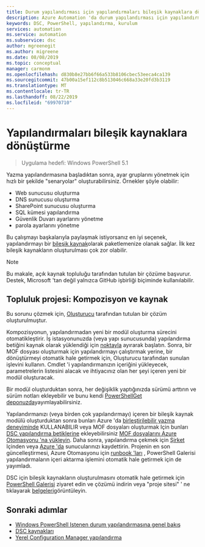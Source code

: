 ```yaml
---
title: Durum yapılandırması için yapılandırmaları bileşik kaynaklara dönüştürme-Azure Otomasyonu
description: Azure Automation 'da durum yapılandırması için yapılandırmaları bileşik kaynaklara dönüştürmeyi öğrenin.
keywords: DSC, PowerShell, yapılandırma, kurulum
services: automation
ms.service: automation
ms.subservice: dsc
author: mgreenegit
ms.author: migreene
ms.date: 08/08/2019
ms.topic: conceptual
manager: carmonm
ms.openlocfilehash: d830b8e27bb6f66a533b8106cbec53eeca4ca139
ms.sourcegitcommit: 47b00a15ef112c8b513046c668a33e20fd3b3119
ms.translationtype: MT
ms.contentlocale: tr-TR
ms.lasthandoff: 08/22/2019
ms.locfileid: "69970710"
---
```

# <a name="convert-configurations-to-composite-resources"></a>Yapılandırmaları bileşik kaynaklara dönüştürme

> Uygulama hedefi: Windows PowerShell 5.1

Yazma yapılandırmasına başladıktan sonra, ayar gruplarını yönetmek için hızlı bir şekilde "senaryolar" oluşturabilirsiniz.
Örnekler şöyle olabilir:

- Web sunucusu oluşturma
- DNS sunucusu oluşturma
- SharePoint sunucusu oluşturma
- SQL kümesi yapılandırma
- Güvenlik Duvarı ayarlarını yönetme
- parola ayarlarını yönetme

Bu çalışmayı başkalarıyla paylaşmak istiyorsanız en iyi seçenek, yapılandırmayı bir [bileşik kaynak](/powershell/dsc/resources/authoringresourcecomposite)olarak paketlemenize olanak sağlar.
İlk kez bileşik kaynakların oluşturulması çok zor olabilir.

> [!NOTE]
> Bu makale, açık kaynak topluluğu tarafından tutulan bir çözüme başvurur.
> Destek, Microsoft 'tan değil yalnızca GitHub işbirliği biçiminde kullanılabilir.

## <a name="community-project-compositeresource"></a>Topluluk projesi: Kompozisyon ve kaynak

Bu sorunu çözmek için, [Oluşturucu](https://github.com/microsoft/compositeresource) tarafından tutulan bir çözüm oluşturulmuştur.

Kompozisyonun, yapılandırmadan yeni bir modül oluşturma sürecini otomatikleştirir.
İş istasyonunuzda (veya yapı sunucusunda) yapılandırma betiğini kaynak olarak yüklendiği için [noktayla](https://blogs.technet.microsoft.com/heyscriptingguy/2010/08/10/how-to-reuse-windows-powershell-functions-in-scripts/) ayırarak başlatın.
Sonra, bir MOF dosyası oluşturmak için yapılandırmayı çalıştırmak yerine, bir dönüştürmeyi otomatik hale getirmek için, Oluşturucu tarafından sunulan işlevini kullanın.
Cmdlet 'i yapılandırmanızın içeriğini yükleyecek, parametrelerin listesini alacak ve ihtiyacınız olan her şeyi içeren yeni bir modül oluşturacak.

Bir modül oluşturduktan sonra, her değişiklik yaptığınızda sürümü arttırın ve sürüm notları ekleyebilir ve bunu kendi [PowerShellGet deponuzda](https://kevinmarquette.github.io/2018-03-03-Powershell-Using-a-NuGet-server-for-a-PSRepository/?utm_source=blog&utm_medium=blog&utm_content=psscriptrepo)yayımlayabilirsiniz.

Yapılandırmanızı (veya birden çok yapılandırmayı) içeren bir bileşik kaynak modülü oluşturduktan sonra bunları Azure 'da [birleştirilebilir yazma deneyiminde](/azure/automation/compose-configurationwithcompositeresources) KULLANABILIR veya MOF dosyaları oluşturmak Için bunları [DSC yapılandırma betiklerine](/powershell/dsc/configurations/configurations) ekleyebilirsiniz [MOF dosyalarını Azure Otomasyonu 'na yükleyin](/azure/automation/tutorial-configure-servers-desired-state#create-and-upload-a-configuration-to-azure-automation).
Daha sonra, yapılandırma çekmek için [Şirket](/azure/automation/automation-dsc-onboarding#physicalvirtual-windows-machines-on-premises-or-in-a-cloud-other-than-azureaws) Içinden veya [Azure 'da](/azure/automation/automation-dsc-onboarding#azure-virtual-machines) sunucularınızı kaydettirin.
Projenin en son güncelleştirmesi, Azure Otomasyonu için [runbook 'ları](https://www.powershellgallery.com/packages?q=DscGallerySamples) , PowerShell Galerisi yapılandırmaların içeri aktarma işlemini otomatik hale getirmek için de yayımladı.

DSC için bileşik kaynakların oluşturulmasını otomatik hale getirmek için [PowerShell Galerisi](https://www.powershellgallery.com/packages/compositeresource/) ziyaret edin ve çözümü indirin veya "proje sitesi" ' ne tıklayarak [belgeleri](https://github.com/microsoft/compositeresource)görüntüleyin.

## <a name="next-steps"></a>Sonraki adımlar

- [Windows PowerShell Istenen durum yapılandırmasına genel bakış](/powershell/dsc/overview/overview)
- [DSC kaynakları](/powershell/dsc/resources/resources)
- [Yerel Configuration Manager yapılandırma](/powershell/dsc/managing-nodes/metaconfig)
